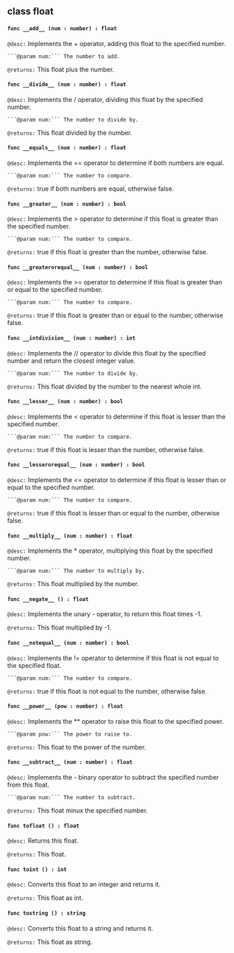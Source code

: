## class float

#### ```func __add__ (num : number) : float```


```@desc:``` Implements the + operator, adding this float to the specified number.

    ```@param num:``` The number to add.
```@returns:``` This float plus the number.

#### ```func __divide__ (num : number) : float```


```@desc:``` Implements the / operator, dividing this float by the specified number.

    ```@param num:``` The number to divide by.
```@returns:``` This float divided by the number.

#### ```func __equals__ (num : number) : float```


```@desc:``` Implements the == operator to determine if both numbers are equal.

    ```@param num:``` The number to compare.
```@returns:``` true if both numbers are equal, otherwise false.

#### ```func __greater__ (num : number) : bool```


```@desc:``` Implements the > operator to determine if this float is greater than the specified number.

    ```@param num:``` The number to compare.
```@returns:``` true if this float is greater than the number, otherwise false.

#### ```func __greaterorequal__ (num : number) : bool```


```@desc:``` Implements the >= operator to determine if this float is greater than or equal to the specified number.

    ```@param num:``` The number to compare.
```@returns:``` true if this float is greater than or equal to the number, otherwise false.

#### ```func __intdivision__ (num : number) : int```


```@desc:``` Implements the // operator to divide this float by the specified number and return the closest integer value.

    ```@param num:``` The number to divide by.
```@returns:``` This float divided by the number to the nearest whole int.

#### ```func __lesser__ (num : number) : bool```


```@desc:``` Implements the < operator to determine if this float is lesser than the specified number.

    ```@param num:``` The number to compare.
```@returns:``` true if this float is lesser than the number, otherwise false.

#### ```func __lesserorequal__ (num : number) : bool```


```@desc:``` Implements the <= operator to determine if this float is lesser than or equal to the specified number.

    ```@param num:``` The number to compare.
```@returns:``` true if this float is lesser than or equal to the number, otherwise false.

#### ```func __multiply__ (num : number) : float```


```@desc:``` Implements the * operator, multiplying this float by the specified number.

    ```@param num:``` The number to multiply by.
```@returns:``` This float multiplied by the number.

#### ```func __negate__ () : float```


```@desc:``` Implements the unary - operator, to return this float times -1.

```@returns:``` This float multiplied by -1.

#### ```func __notequal__ (num : number) : bool```


```@desc:``` Implements the != operator to determine if this float is not equal to the specified float.

    ```@param num:``` The number to compare.
```@returns:``` true if this float is not equal to the number, otherwise false.

#### ```func __power__ (pow : number) : float```


```@desc:``` Implements the ** operator to raise this float to the specified power.

    ```@param pow:``` The power to raise to.
```@returns:``` This float to the power of the number.

#### ```func __subtract__ (num : number) : float```


```@desc:``` Implements the - binary operator to subtract the specified number from this float.

    ```@param num:``` The number to subtract.
```@returns:``` This float minux the specified number.

#### ```func tofloat () : float```


```@desc:``` Returns this float.

```@returns:``` This float.

#### ```func toint () : int```


```@desc:``` Converts this float to an integer and returns it.

```@returns:``` This float as int.

#### ```func tostring () : string```


```@desc:``` Converts this float to a string and returns it.

```@returns:``` This float as string.

